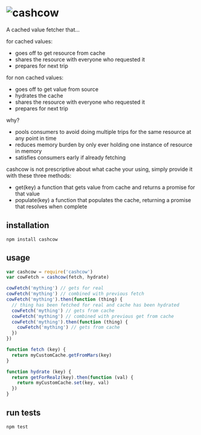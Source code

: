 # ![cashcow](https://cloud.githubusercontent.com/assets/640611/16666936/be6cfe96-4481-11e6-9962-44e7bbe6a537.png)


A cached value fetcher that...

for cached values:
- goes off to get resource from cache
- shares the resource with everyone who requested it
- prepares for next trip

for non cached values:
- goes off to get value from source
- hydrates the cache
- shares the resource with everyone who requested it
- prepares for next trip

why?
- pools consumers to avoid doing multiple trips for the same resource at any point in time
- reduces memory burden by only ever holding one instance of resource in memory
- satisfies consumers early if already fetching

cashcow is not prescriptive about what cache your using, simply provide it with these three methods:

- get(key) a function that gets value from cache and returns a promise for that value
- populate(key) a function that populates the cache, returning a promise that resolves when complete

## installation
```
npm install cashcow
```

## usage
```js
var cashcow = require('cashcow')
var cowFetch = cashcow(fetch, hydrate)

cowFetch('mything') // gets for real
cowFetch('mything') // combined with previous fetch
cowFetch('mything').then(function (thing) {
  // thing has been fetched for real and cache has been hydrated
  cowFetch('mything') // gets from cache
  cowFetch('mything') // combined with previous get from cache
  cowFetch('mything').then(function (thing) {
    cowFetch('mything') // gets from cache
  })
})

function fetch (key) {
  return myCustomCache.getFromMars(key)
}

function hydrate (key) {
  return getForRealz(key).then(function (val) {
    return myCustomCache.set(key, val)
  })
}
```

## run tests
```
npm test
```
